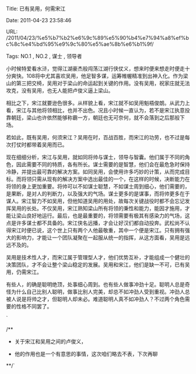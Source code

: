 Title: 已有吴用，何需宋江

Date: 2011-04-23 23:58:46

URL: /2011/04/23/%e5%b7%b2%e6%9c%89%e5%90%b4%e7%94%a8%ef%bc%8c%e4%bd%95%e9%9c%80%e5%ae%8b%e6%b1%9f/

Tags: NO.1 , NO.2 , 谋士 , 领导者

小时候特爱看水浒，觉得江湖豪杰般闯荡江湖行侠仗义，想来时便来想走时便走十分爽快。108将中尤其喜欢吴用，他足智多谋，运筹帷幄精准到出神入化。作为梁山的第三把交椅，吴用对于梁山的命运起到关键的作用。没有吴用，祝家庄就无法攻克，没有吴用，也无人能把卢俊义逼上梁山。

相比之下，宋江就要逊色很多。从样貌上看，宋江就不如吴用魁梧俊朗。从武力上看，宋江与其他将领相比，也并不出色。况且小时候一直认为，若不是宋江执意投靠朝廷，梁山也许依然能够称霸一方，朝廷也无可奈何，就不会落到之后那般下场。

若如此，既有吴用，何须宋江？吴用在时，百战百胜，而宋江的功劳，也不过是每次打仗时都带着吴用而已。

现在细细分析，宋江与吴用，就如同将帅与谋士，领导与智囊。他们属于不同的角色，因此需要不同的特质，各有所长。谋士需要的是智慧，他们会在最危急时保持冷静，并提出最可靠的解决方案。如同吴用，会使用许多巧妙的计策，从而完成目标。而将领只需从现有的解决方案中选出最佳的一个，在这样的时候，决断能力在将领的身上更加重要。将帅可以不如谋士聪慧，不如谋士周到细心，他们需要的，是果断，是对人的判断力，以及强大的气场。谋士更多的是谋事，而将帅更多在于谋人。宋江智力不如吴用，但他知道吴用的用处，故每次关键战役时都不会忘记发挥吴用的长处。不仅吴用，宋江熟知梁山所有将领的秉性和能力，能因才施用，才能让梁山良好地运行。最后，也是最重要的，将领需要有极其有感染力的气场，这点是许多谋士都不具备的。宋江侠名远播，才会让好汉们都自动投奔。武松尚不认得宋江时便已说，这个世上只有两个人他最敬重，其中一个便是宋江。只有拥有强大的影响力，才能让一个团队凝聚在一起服从统一的指挥，从这方面看，吴用是远远不及的。

吴用是技术性人才，而宋江属于管理型人才，他们优势互补，才能组成一个健壮的决策团队，才不会让整个梁山稳定的发展。吴用和宋江，他们是缺一不可，已有吴用，仍需宋江。

有些人，的确是聪明绝顶，处事细心周到。也有些人做事冲劲十足。聪明人总是奇怪为什么自己比别人聪明，做事比别人完美，却总不如冲劲人受到重视。冲劲人总被人说是将帅之才，但聪明人却未必。难道聪明人真不如冲劲人？不过两个角色需要的性格不同罢了。

`

/**

* 关于宋江和吴用之间的卢俊义，

* 他的作用也是一个有意思的事情，这次咱们略去不表，下次再聊

**/`